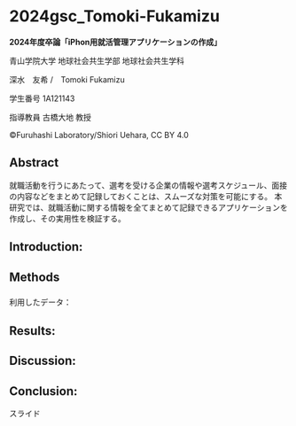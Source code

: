 # 2024gsc_Tomoki-Fukamizu

**2024年度卒論「iPhon用就活管理アプリケーションの作成」**

青山学院大学 地球社会共生学部 地球社会共生学科

深水　友希 /　Tomoki Fukamizu

学生番号 1A121143

指導教員 古橋大地 教授

©︎Furuhashi Laboratory/Shiori Uehara, CC BY 4.0

## Abstract
就職活動を行うにあたって、選考を受ける企業の情報や選考スケジュール、面接の内容などをまとめて記録しておくことは、スムーズな対策を可能にする。
本研究では、就職活動に関する情報を全てまとめて記録できるアプリケーションを作成し、その実用性を検証する。

## Introduction:


## Methods

### 

利用したデータ：



## Results:



## Discussion:


## Conclusion:


スライド
